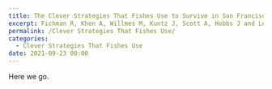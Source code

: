 ```yaml
---
title: The Clever Strategies That Fishes Use to Survive in San Francisco’s Dynamic Estuary
excerpt: Fichman R, Khen A, Willmes M, Kuntz J, Scott A, Hobbs J and Lewis L
permalink: /Clever Strategies That Fishes Use/
categories:
  - Clever Strategies That Fishes Use
date: 2021-09-23 00:00
---
```


Here we go.
